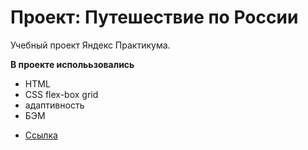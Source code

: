 # Проект: Путешествие по России

Учебный проект Яндекс Практикума.

**В проекте исполььзовались**
- HTML
- CSS flex-box grid
- адаптивность
- БЭМ

* [Ссылка](https://www.)
